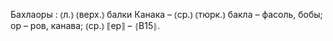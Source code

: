 ---
---

Бахлаоры
: ⦅л.⦆ ⦅верх.⦆ балки Канака – ⦅ср.⦆ ⦅тюрк.⦆ бакла – фасоль, бобы; ор – ров, канава; ⦅ср.⦆ ⟦ер⟧ – ⦃В15⦄.
